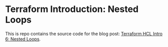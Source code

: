 # Terraform Introduction: Nested Loops

This is repo contains the source code for the blog post: [Terraform HCL Intro 6: Nested Loops](https://blog.boltops.com/2020/10/06/terraform-hcl-nested-loops).

